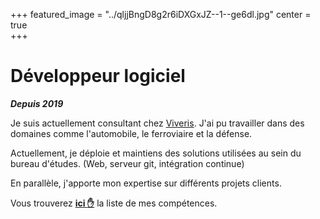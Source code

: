 +++
featured_image = "../qljjBngD8g2r6iDXGxJZ--1--ge6dl.jpg"
center = true   
+++

# Développeur logiciel
***Depuis 2019***

Je suis actuellement consultant chez [Viveris](https://viveris.fr). J'ai pu travailler dans des domaines comme l'automobile, le ferroviaire et la défense.

Actuellement, je déploie et maintiens des solutions utilisées au sein du bureau d'études. (Web, serveur git, intégration continue)

En parallèle, j'apporte mon expertise sur différents projets clients.

Vous trouverez  **[ici :hand:](comp/)** la liste de mes compétences.
